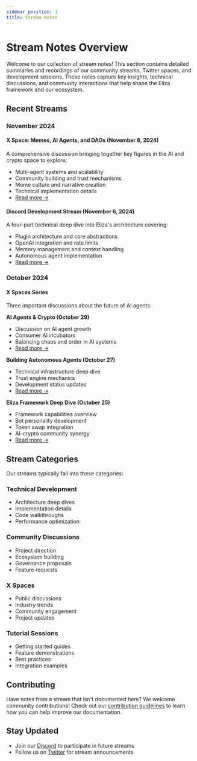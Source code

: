 ```yaml
---
sidebar_position: 1
title: Stream Notes
---
```


# Stream Notes Overview

Welcome to our collection of stream notes! This section contains detailed summaries and recordings of our community streams, Twitter spaces, and development sessions. These notes capture key insights, technical discussions, and community interactions that help shape the Eliza framework and our ecosystem.

## Recent Streams

### November 2024

#### X Space: Memes, AI Agents, and DAOs (November 8, 2024)
A comprehensive discussion bringing together key figures in the AI and crypto space to explore:
- Multi-agent systems and scalability
- Community building and trust mechanisms
- Meme culture and narrative creation
- Technical implementation details
- [Read more →](../streams/2024-11-08)

#### Discord Development Stream (November 6, 2024)
A four-part technical deep dive into Eliza's architecture covering:
- Plugin architecture and core abstractions
- OpenAI integration and rate limits
- Memory management and context handling
- Autonomous agent implementation
- [Read more →](../streams/2024-11-06)

### October 2024

#### X Spaces Series
Three important discussions about the future of AI agents:

**AI Agents & Crypto (October 29)**
- Discussion on AI agent growth
- Consumer AI incubators
- Balancing chaos and order in AI systems
- [Read more →](../streams/2024-10-29)

**Building Autonomous Agents (October 27)**
- Technical infrastructure deep dive
- Trust engine mechanics
- Development status updates
- [Read more →](../streams/2024-10-27)

**Eliza Framework Deep Dive (October 25)**
- Framework capabilities overview
- Bot personality development
- Token swap integration
- AI-crypto community synergy
- [Read more →](../streams/2024-10-25)

## Stream Categories

Our streams typically fall into these categories:

### Technical Development
- Architecture deep dives
- Implementation details
- Code walkthroughs
- Performance optimization

### Community Discussions
- Project direction
- Ecosystem building
- Governance proposals
- Feature requests

### X Spaces
- Public discussions
- Industry trends
- Community engagement
- Project updates

### Tutorial Sessions
- Getting started guides
- Feature demonstrations
- Best practices
- Integration examples

## Contributing

Have notes from a stream that isn't documented here? We welcome community contributions! Check out our [contribution guidelines](../contributing) to learn how you can help improve our documentation.

## Stay Updated

- Join our [Discord](https://discord.gg/ai16z) to participate in future streams
- Follow us on [Twitter](https://twitter.com/ai16zdao) for stream announcements

